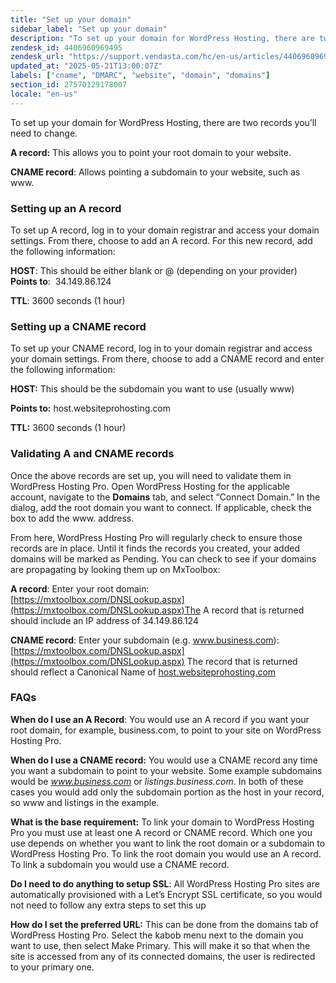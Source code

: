 ```yaml
---
title: "Set up your domain"
sidebar_label: "Set up your domain"
description: "To set up your domain for WordPress Hosting, there are two records you’ll need to change.        A record:   This allows you to point your root domain to your"
zendesk_id: 4406960969495
zendesk_url: "https://support.vendasta.com/hc/en-us/articles/4406960969495-Set-up-your-domain"
updated_at: "2025-05-21T13:00:07Z"
labels: ["cname", "DMARC", "website", "domain", "domains"]
section_id: 27570129178007
locale: "en-us"
---
```


To set up your domain for WordPress Hosting, there are two records you’ll need to change.  
  
**A record:** This allows you to point your root domain to your website.

**CNAME record**: Allows pointing a subdomain to your website, such as www.

### Setting up an A record

To set up A record, log in to your domain registrar and access your domain settings. From there, choose to add an A record. For this new record, add the following information:  
  
**HOST**: This should be either blank or @ (depending on your provider)  
**Points to**:  34.149.86.124 

**TTL**: 3600 seconds (1 hour)

### Setting up a CNAME record

To set up your CNAME record, log in to your domain registrar and access your domain settings. From there, choose to add a CNAME record and enter the following information:  
  
**HOST:** This should be the subdomain you want to use (usually www)

**Points to:** host.websiteprohosting.com

**TTL:** 3600 seconds (1 hour)

### Validating A and CNAME records

Once the above records are set up, you will need to validate them in WordPress Hosting Pro. Open WordPress Hosting for the applicable account, navigate to the **Domains** tab, and select “Connect Domain.” In the dialog, add the root domain you want to connect. If applicable, check the box to add the www. address.

From here, WordPress Hosting Pro will regularly check to ensure those records are in place. Until it finds the records you created, your added domains will be marked as Pending. You can check to see if your domains are propagating by looking them up on MxToolbox:  
  
**A record**: Enter your root domain: [https://mxtoolbox.com/DNSLookup.aspx](https://mxtoolbox.com/DNSLookup.aspx)The A record that is returned should include an IP address of 34.149.86.124   
  
**CNAME record**: Enter your subdomain (e.g. www.business.com): [https://mxtoolbox.com/DNSLookup.aspx](https://mxtoolbox.com/DNSLookup.aspx) The record that is returned should reflect a Canonical Name of [host.websiteprohosting.com](http://host.websiteprohosting.com/)

### FAQs

**When do I use an A Record**: You would use an A record if you want your root domain, for example, business.com, to point to your site on WordPress Hosting Pro.

**When do I use a CNAME record:** You would use a CNAME record any time you want a subdomain to point to your website. Some example subdomains would be _www.business.com_ or _listings.business.com_. In both of these cases you would add only the subdomain portion as the host in your record, so www and listings in the example.

**What is the base requirement:** To link your domain to WordPress Hosting Pro you must use at least one A record or CNAME record. Which one you use depends on whether you want to link the root domain or a subdomain to WordPress Hosting Pro. To link the root domain you would use an A record. To link a subdomain you would use a CNAME record.

**Do I need to do anything to setup SSL**: All WordPress Hosting Pro sites are automatically provisioned with a Let’s Encrypt SSL certificate, so you would not need to follow any extra steps to set this up

**How do I set the preferred URL:** This can be done from the domains tab of WordPress Hosting Pro. Select the kabob menu next to the domain you want to use, then select Make Primary. This will make it so that when the site is accessed from any of its connected domains, the user is redirected to your primary one.
